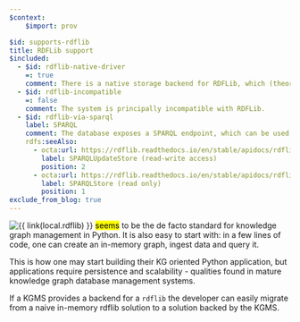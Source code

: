 ```yaml
---
$context:
    $import: prov

$id: supports-rdflib
title: RDFLib support
$included:
  - $id: rdflib-native-driver
    =: true
    comment: There is a native storage backend for RDFLib, which (theoretically) promises better performance.
  - $id: rdflib-incompatible
    =: false
    comment: The system is principally incompatible with RDFLib.
  - $id: rdflib-via-sparql
    label: SPARQL
    comment: The database exposes a SPARQL endpoint, which can be used to communicate with it from within RDFLib. This method is versatile (compare with SQL access to relational databases) but somewhat limited because RDFLib <code>SPARQLStore</code> and its descendant <code>SPARQLUpdateStore</code> do not support blank nodes.
    rdfs:seeAlso:
      - octa:url: https://rdflib.readthedocs.io/en/stable/apidocs/rdflib.plugins.stores.html#rdflib.plugins.stores.sparqlstore.SPARQLUpdateStore
        label: SPARQLUpdateStore (read-write access)
        position: 2
      - octa:url: https://rdflib.readthedocs.io/en/stable/apidocs/rdflib.plugins.stores.html#rdflib.plugins.stores.sparqlstore.SPARQLStore
        label: SPARQLStore (read only)
        position: 1
exclude_from_blog: true
---
```


<img src="https://rdflib.dev/images/RDFlib-250.png" style="float: left" />

{{ link(local.rdflib) }} <mark title="Opinion of the author">seems</mark> to be the de facto standard for knowledge graph management in Python. It is also easy to start with: in a few lines of code, one can create an in-memory graph, ingest data and query it.

This is how one may start building their KG oriented Python application, but applications require persistence and scalability - qualities found in mature knowledge graph database management systems.

If a KGMS provides a backend for a `rdflib` the developer can easily migrate from a naive in-memory rdflib solution to a solution backed by the KGMS.
